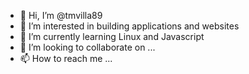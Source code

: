 - 👋 Hi, I’m @tmvilla89
- 👀 I’m interested in building applications and websites
- 🌱 I’m currently learning Linux and Javascript
- 💞️ I’m looking to collaborate on ...
- 📫 How to reach me ...

<!---
tmvilla89/tmvilla89 is a ✨ special ✨ repository because its `README.md` (this file) appears on your GitHub profile.
You can click the Preview link to take a look at your changes.
--->
